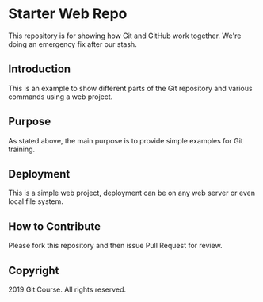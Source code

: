 # Starter Web Repo

This repository is for showing how Git and GitHub work together.
We're doing an emergency fix after our stash.

## Introduction

This is an example to show different parts of the Git repository and various commands using a web project.

## Purpose

As stated above, the main purpose is to provide simple examples for Git training.

## Deployment

This is a simple web project, deployment can be on any web server or even local file system.

## How to Contribute

Please fork this repository and then issue Pull Request for review.

## Copyright

2019 Git.Course. All rights reserved.
